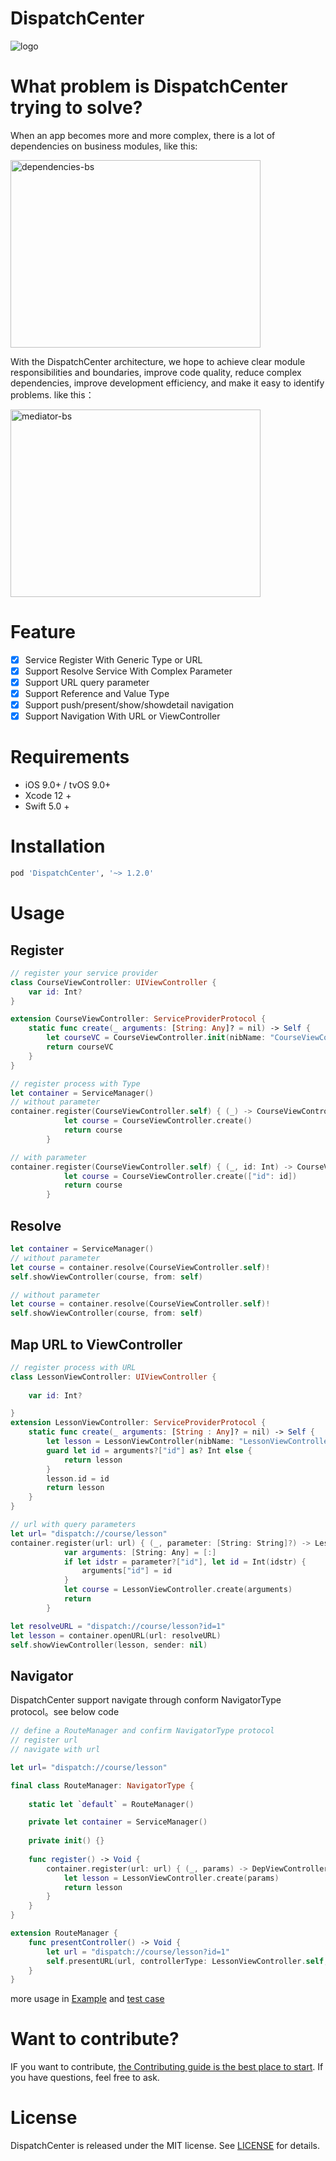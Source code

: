 # DispatchCenter

![logo](https://raw.githubusercontent.com/OnePieceLv/DispatchCenter/main/images/cover.png)

# What problem is DispatchCenter trying to solve?

When an app becomes more and more complex, there is a lot of dependencies on business modules, like this:

<img src="https://raw.githubusercontent.com/OnePieceLv/DispatchCenter/main/images/readme/dependencies-bs.svg" alt="dependencies-bs" width="400" height="300">

With the DispatchCenter architecture, we hope to achieve clear module responsibilities and boundaries, improve code quality, reduce complex dependencies, improve development efficiency, and make it easy to identify problems. like this：

<img src="https://raw.githubusercontent.com/OnePieceLv/DispatchCenter/main/images/readme/mediator-bs.svg" alt="mediator-bs" width="400" height="300">

# Feature

- [x]  Service Register With Generic Type or URL
- [x]  Support Resolve Service With Complex Parameter
- [x]  Support URL query parameter
- [x]  Support Reference and Value Type
- [x]  Support push/present/show/showdetail navigation
- [x]  Support Navigation With URL or ViewController

# Requirements

- iOS 9.0+ / tvOS  9.0+
- Xcode 12 +
- Swift 5.0 +

# Installation

```ruby
pod 'DispatchCenter', '~> 1.2.0'
```

# Usage

## Register

```swift
// register your service provider
class CourseViewController: UIViewController {
	var id: Int?
}

extension CourseViewController: ServiceProviderProtocol {
	static func create(_ arguments: [String: Any]? = nil) -> Self {
		let courseVC = CourseViewController.init(nibName: "CourseViewController", bundle: nil) as! Self
		return courseVC
	}
}

// register process with Type
let container = ServiceManager()
// without parameter
container.register(CourseViewController.self) { (_) -> CourseViewController in
            let course = CourseViewController.create()
            return course
        }

// with parameter
container.register(CourseViewController.self) { (_, id: Int) -> CourseViewController in
            let course = CourseViewController.create(["id": id])
            return course
        }

```

## Resolve

```swift
let container = ServiceManager()
// without parameter
let course = container.resolve(CourseViewController.self)!
self.showViewController(course, from: self)

// without parameter
let course = container.resolve(CourseViewController.self)!
self.showViewController(course, from: self)
```

## Map URL to ViewController

```swift
// register process with URL
class LessonViewController: UIViewController {
    
    var id: Int?

}
extension LessonViewController: ServiceProviderProtocol {
    static func create(_ arguments: [String : Any]? = nil) -> Self {
        let lesson = LessonViewController(nibName: "LessonViewController", bundle: nil) as! Self
        guard let id = arguments?["id"] as? Int else {
            return lesson
        }
        lesson.id = id
        return lesson
    }
}

// url with query parameters
let url= "dispatch://course/lesson"
container.register(url: url) { (_, parameter: [String: String]?) -> LessonViewController in
            var arguments: [String: Any] = [:]
            if let idstr = parameter?["id"], let id = Int(idstr) {
                arguments["id"] = id
            }
            let course = LessonViewController.create(arguments)
            return 
        }

let resolveURL = "dispatch://course/lesson?id=1"
let lesson = container.openURL(url: resolveURL)
self.showViewController(lesson, sender: nil)
```

## Navigator

DispatchCenter support navigate through conform NavigatorType protocol。see below code

```swift
// define a RouteManager and confirm NavigatorType protocol
// register url
// navigate with url

let url= "dispatch://course/lesson"

final class RouteManager: NavigatorType {
    
    static let `default` = RouteManager()

    private let container = ServiceManager()
    
    private init() {}
    
    func register() -> Void {
        container.register(url: url) { (_, params) -> DepViewController in
            let lesson = LessonViewController.create(params)
            return lesson
        }
    }
}

extension RouteManager {
    func presentController() -> Void {
        let url = "dispatch://course/lesson?id=1"
        self.presentURL(url, controllerType: LessonViewController.self, container: container, animated: true)
    }
}

```

more usage in [Example](https://github.com/OnePieceLv/DispatchCenter/tree/main/Example/DispatchCenter-iOSDemo) and [test case](https://github.com/OnePieceLv/DispatchCenter/tree/main/DispatchCenterTests)

# Want to contribute?

IF you want to contribute, [the Contributing guide is the best place to start](https://github.com/OnePieceLv/DispatchCenter/blob/main/CONTRIBUTING.md). If you have questions, feel free to ask.

# License

DispatchCenter is released under the MIT license. See [LICENSE](https://github.com/OnePieceLv/DispatchCenter/blob/main/LICENSE) for details.
